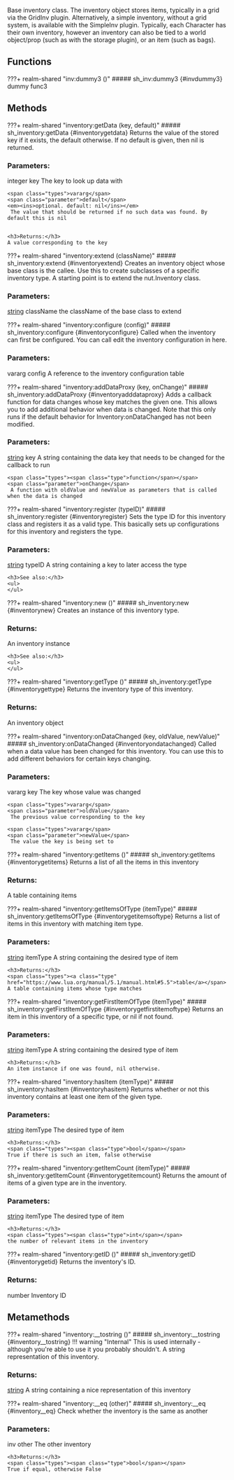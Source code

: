 Base inventory class.
 The inventory object stores items, typically in a grid via the GridInv plugin. Alternatively, a simple inventory, without a grid system, is available with the SimpleInv plugin.
Typically, each Character has their own inventory, however an inventory can also be tied to a world object/prop (such as with the storage plugin), or an item (such as bags).

## Functions
???+ realm-shared "<a id=inv:dummy3></a>inv:dummy3 ()"
    ##### sh_inv:dummy3 {#invdummy3}
    dummy func3

## Methods
???+ realm-shared "<a id=inventory:getData></a>inventory:getData (key, default)"
    ##### sh_inventory:getData {#inventorygetdata}
    Returns the value of the stored key if it exists, the default otherwise.
	 If no default is given, then nil is returned.
    <h3>Parameters:</h3>
    <span class="types"><span class="type">integer</span></span>
    <span class="parameter">key</span>
     The key to look up data  with

    <span class="types">vararg</span>
    <span class="parameter">default</span>
    <em><ins>optional. default: nil</ins></em>
     The value that should be returned if no such data was found. By default this is nil


    <h3>Returns:</h3>
    A value corresponding to the key


???+ realm-shared "<a id=inventory:extend></a>inventory:extend (className)"
    ##### sh_inventory:extend {#inventoryextend}
    Creates an inventory object whose base class is the callee.
	 Use this to create subclasses of a specific inventory type.
	 A starting point is to extend the nut.Inventory class.
    <h3>Parameters:</h3>
    <span class="types"><a class="type" href="https://www.lua.org/manual/5.1/manual.html#5.4">string</a></span>
    <span class="parameter">className</span>
     the className of the base class to extend



???+ realm-shared "<a id=inventory:configure></a>inventory:configure (config)"
    ##### sh_inventory:configure {#inventoryconfigure}
    Called when the inventory can first be configured.
	 You can call edit the inventory configuration in here.
    <h3>Parameters:</h3>
    <span class="types">vararg</span>
    <span class="parameter">config</span>
     A reference to the inventory configuration table



???+ realm-shared "<a id=inventory:addDataProxy></a>inventory:addDataProxy (key, onChange)"
    ##### sh_inventory:addDataProxy {#inventoryadddataproxy}
    Adds a callback function for data changes whose key matches the given one.
	 This allows you to add additional behavior when data is changed. Note that
	 this only runs if the default behavior for Inventory:onDataChanged has
	 not been modified.
    <h3>Parameters:</h3>
    <span class="types"><a class="type" href="https://www.lua.org/manual/5.1/manual.html#5.4">string</a></span>
    <span class="parameter">key</span>
     A string containing the data key that needs to be changed for the callback to run

    <span class="types"><span class="type">function</span></span>
    <span class="parameter">onChange</span>
     A function with oldValue and newValue as parameters that is called when the data is changed



???+ realm-shared "<a id=inventory:register></a>inventory:register (typeID)"
    ##### sh_inventory:register {#inventoryregister}
    Sets the type ID for this inventory class and registers it as a valid type.
	 This basically sets up configurations for this inventory and registers
	 the type.
    <h3>Parameters:</h3>
    <span class="types"><a class="type" href="https://www.lua.org/manual/5.1/manual.html#5.4">string</a></span>
    <span class="parameter">typeID</span>
     A string containing a key to later access the type



    <h3>See also:</h3>
    <ul>
    </ul>
???+ realm-shared "<a id=inventory:new></a>inventory:new ()"
    ##### sh_inventory:new {#inventorynew}
    Creates an instance of this inventory type.
    <h3>Returns:</h3>
    An inventory instance


    <h3>See also:</h3>
    <ul>
    </ul>
???+ realm-shared "<a id=inventory:getType></a>inventory:getType ()"
    ##### sh_inventory:getType {#inventorygettype}
    Returns the inventory type of this inventory.
    <h3>Returns:</h3>
    An inventory object


???+ realm-shared "<a id=inventory:onDataChanged></a>inventory:onDataChanged (key, oldValue, newValue)"
    ##### sh_inventory:onDataChanged {#inventoryondatachanged}
    Called when a data value has been changed for this inventory.
	 You can use this to add different behaviors for certain keys changing.
    <h3>Parameters:</h3>
    <span class="types">vararg</span>
    <span class="parameter">key</span>
     The key whose value was changed

    <span class="types">vararg</span>
    <span class="parameter">oldValue</span>
     The previous value corresponding to the key

    <span class="types">vararg</span>
    <span class="parameter">newValue</span>
     The value the key is being set to



???+ realm-shared "<a id=inventory:getItems></a>inventory:getItems ()"
    ##### sh_inventory:getItems {#inventorygetitems}
    Returns a list of all the items in this inventory
    <h3>Returns:</h3>
    A table containing items


???+ realm-shared "<a id=inventory:getItemsOfType></a>inventory:getItemsOfType (itemType)"
    ##### sh_inventory:getItemsOfType {#inventorygetitemsoftype}
    Returns a list of items in this inventory with matching item type.
    <h3>Parameters:</h3>
    <span class="types"><a class="type" href="https://www.lua.org/manual/5.1/manual.html#5.4">string</a></span>
    <span class="parameter">itemType</span>
     A string containing the desired type of item


    <h3>Returns:</h3>
    <span class="types"><a class="type" href="https://www.lua.org/manual/5.1/manual.html#5.5">table</a></span>
    A table containing items whose type matches


???+ realm-shared "<a id=inventory:getFirstItemOfType></a>inventory:getFirstItemOfType (itemType)"
    ##### sh_inventory:getFirstItemOfType {#inventorygetfirstitemoftype}
    Returns an item in this inventory of a specific type, or nil if not found.
    <h3>Parameters:</h3>
    <span class="types"><a class="type" href="https://www.lua.org/manual/5.1/manual.html#5.4">string</a></span>
    <span class="parameter">itemType</span>
     A string containing the desired type of item


    <h3>Returns:</h3>
    An item instance if one was found, nil otherwise.


???+ realm-shared "<a id=inventory:hasItem></a>inventory:hasItem (itemType)"
    ##### sh_inventory:hasItem {#inventoryhasitem}
    Returns whether or not this inventory contains at least one item of the given type.
    <h3>Parameters:</h3>
    <span class="types"><a class="type" href="https://www.lua.org/manual/5.1/manual.html#5.4">string</a></span>
    <span class="parameter">itemType</span>
     The desired type of item


    <h3>Returns:</h3>
    <span class="types"><span class="type">bool</span></span>
    True if there is such an item, false otherwise


???+ realm-shared "<a id=inventory:getItemCount></a>inventory:getItemCount (itemType)"
    ##### sh_inventory:getItemCount {#inventorygetitemcount}
    Returns the amount of items of a given type are in the inventory.
    <h3>Parameters:</h3>
    <span class="types"><a class="type" href="https://www.lua.org/manual/5.1/manual.html#5.4">string</a></span>
    <span class="parameter">itemType</span>
     The desired type of item


    <h3>Returns:</h3>
    <span class="types"><span class="type">int</span></span>
    the number of relevant items in the inventory


???+ realm-shared "<a id=inventory:getID></a>inventory:getID ()"
    ##### sh_inventory:getID {#inventorygetid}
    Returns the inventory's ID.
    <h3>Returns:</h3>
    <span class="types"><span class="type">number</span></span>
    Inventory ID


## Metamethods
???+ realm-shared "<a id=inventory:__tostring></a>inventory:__tostring ()"
    ##### sh_inventory:__tostring {#inventory__tostring}
    !!! warning "Internal"
        This is used internally - although you're able to use it you probably shouldn't.
    A string representation of this inventory.
    <h3>Returns:</h3>
    <span class="types"><a class="type" href="https://www.lua.org/manual/5.1/manual.html#5.4">string</a></span>
    A string containing a nice representation of this inventory


???+ realm-shared "<a id=inventory:__eq></a>inventory:__eq (other)"
    ##### sh_inventory:__eq {#inventory__eq}
    Check whether the inventory is the same as another
    <h3>Parameters:</h3>
    <span class="types"><span class="type">inv</span></span>
    <span class="parameter">other</span>
     The other inventory


    <h3>Returns:</h3>
    <span class="types"><span class="type">bool</span></span>
    True if equal, otherwise False


